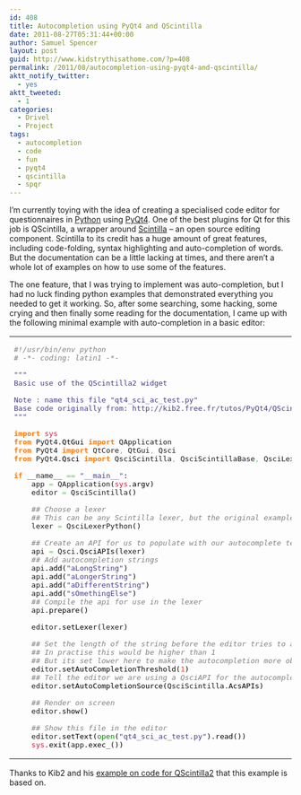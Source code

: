 ```yaml
---
id: 408
title: Autocompletion using PyQt4 and QScintilla
date: 2011-08-27T05:31:44+00:00
author: Samuel Spencer
layout: post
guid: http://www.kidstrythisathome.com/?p=408
permalink: /2011/08/autocompletion-using-pyqt4-and-qscintilla/
aktt_notify_twitter:
  - yes
aktt_tweeted:
  - 1
categories:
  - Drivel
  - Project
tags:
  - autocompletion
  - code
  - fun
  - pyqt4
  - qscintilla
  - spqr
---
```

I&#8217;m currently toying with the idea of creating a specialised code editor for questionnaires in [Python](http://www.python.org "Python Homepage") using [PyQt4](http://www.riverbankcomputing.co.uk/software/pyqt/intro "PyQt4 Homepage"). One of the best plugins for Qt for this job is QScintilla, a wrapper around [Scintilla](http://www.scintilla.org/ "Scintilla Homepage") &#8211; an open source editing component. Scintilla to its credit has a huge amount of great features, including code-folding, syntax highlighting and auto-completion of words. But the documentation can be a little lacking at times, and there aren&#8217;t a whole lot of examples on how to use some of the features.

The one feature, that I was trying to implement was auto-completion, but I had no luck finding python examples that demonstrated everything you needed to get it working. So, after some searching, some hacking, some crying and then finally some reading for the documentation, I came up with the following minimal example with auto-completion in a basic editor:

<div class="wp_syntax">
  <table>
    <tr>
      <td class="code">
        <pre class="python" style="font-family:monospace;"><span style="color: #808080; font-style: italic;">#!/usr/bin/env python</span>
<span style="color: #808080; font-style: italic;"># -*- coding: latin1 -*-</span>
&nbsp;
<span style="color: #483d8b;">"""
Basic use of the QScintilla2 widget
&nbsp;
Note : name this file "qt4_sci_ac_test.py"
Base code originally from: http://kib2.free.fr/tutos/PyQt4/QScintilla2.html
"""</span>
&nbsp;
<span style="color: #ff7700;font-weight:bold;">import</span> <span style="color: #dc143c;">sys</span>
<span style="color: #ff7700;font-weight:bold;">from</span> PyQt4.<span style="color: black;">QtGui</span> <span style="color: #ff7700;font-weight:bold;">import</span> QApplication
<span style="color: #ff7700;font-weight:bold;">from</span> PyQt4 <span style="color: #ff7700;font-weight:bold;">import</span> QtCore<span style="color: #66cc66;">,</span> QtGui<span style="color: #66cc66;">,</span> Qsci
<span style="color: #ff7700;font-weight:bold;">from</span> PyQt4.<span style="color: black;">Qsci</span> <span style="color: #ff7700;font-weight:bold;">import</span> QsciScintilla<span style="color: #66cc66;">,</span> QsciScintillaBase<span style="color: #66cc66;">,</span> QsciLexerPython
&nbsp;
<span style="color: #ff7700;font-weight:bold;">if</span> __name__ <span style="color: #66cc66;">==</span> <span style="color: #483d8b;">"__main__"</span>:
    app <span style="color: #66cc66;">=</span> QApplication<span style="color: black;">&#40;</span><span style="color: #dc143c;">sys</span>.<span style="color: black;">argv</span><span style="color: black;">&#41;</span>
    editor <span style="color: #66cc66;">=</span> QsciScintilla<span style="color: black;">&#40;</span><span style="color: black;">&#41;</span>
&nbsp;
    <span style="color: #808080; font-style: italic;">## Choose a lexer</span>
    <span style="color: #808080; font-style: italic;">## This can be any Scintilla lexer, but the original example used Python</span>
    lexer <span style="color: #66cc66;">=</span> QsciLexerPython<span style="color: black;">&#40;</span><span style="color: black;">&#41;</span>
&nbsp;
    <span style="color: #808080; font-style: italic;">## Create an API for us to populate with our autocomplete terms</span>
    api <span style="color: #66cc66;">=</span> Qsci.<span style="color: black;">QsciAPIs</span><span style="color: black;">&#40;</span>lexer<span style="color: black;">&#41;</span>
    <span style="color: #808080; font-style: italic;">## Add autocompletion strings</span>
    api.<span style="color: black;">add</span><span style="color: black;">&#40;</span><span style="color: #483d8b;">"aLongString"</span><span style="color: black;">&#41;</span>
    api.<span style="color: black;">add</span><span style="color: black;">&#40;</span><span style="color: #483d8b;">"aLongerString"</span><span style="color: black;">&#41;</span>
    api.<span style="color: black;">add</span><span style="color: black;">&#40;</span><span style="color: #483d8b;">"aDifferentString"</span><span style="color: black;">&#41;</span>
    api.<span style="color: black;">add</span><span style="color: black;">&#40;</span><span style="color: #483d8b;">"sOmethingElse"</span><span style="color: black;">&#41;</span>
    <span style="color: #808080; font-style: italic;">## Compile the api for use in the lexer</span>
    api.<span style="color: black;">prepare</span><span style="color: black;">&#40;</span><span style="color: black;">&#41;</span>
&nbsp;
    editor.<span style="color: black;">setLexer</span><span style="color: black;">&#40;</span>lexer<span style="color: black;">&#41;</span>
&nbsp;
    <span style="color: #808080; font-style: italic;">## Set the length of the string before the editor tries to autocomplete</span>
    <span style="color: #808080; font-style: italic;">## In practise this would be higher than 1</span>
    <span style="color: #808080; font-style: italic;">## But its set lower here to make the autocompletion more obvious</span>
    editor.<span style="color: black;">setAutoCompletionThreshold</span><span style="color: black;">&#40;</span><span style="color: #ff4500;">1</span><span style="color: black;">&#41;</span>
    <span style="color: #808080; font-style: italic;">## Tell the editor we are using a QsciAPI for the autocompletion</span>
    editor.<span style="color: black;">setAutoCompletionSource</span><span style="color: black;">&#40;</span>QsciScintilla.<span style="color: black;">AcsAPIs</span><span style="color: black;">&#41;</span>
&nbsp;
    <span style="color: #808080; font-style: italic;">## Render on screen</span>
    editor.<span style="color: black;">show</span><span style="color: black;">&#40;</span><span style="color: black;">&#41;</span>
&nbsp;
    <span style="color: #808080; font-style: italic;">## Show this file in the editor</span>
    editor.<span style="color: black;">setText</span><span style="color: black;">&#40;</span><span style="color: #008000;">open</span><span style="color: black;">&#40;</span><span style="color: #483d8b;">"qt4_sci_ac_test.py"</span><span style="color: black;">&#41;</span>.<span style="color: black;">read</span><span style="color: black;">&#40;</span><span style="color: black;">&#41;</span><span style="color: black;">&#41;</span>
    <span style="color: #dc143c;">sys</span>.<span style="color: black;">exit</span><span style="color: black;">&#40;</span>app.<span style="color: black;">exec_</span><span style="color: black;">&#40;</span><span style="color: black;">&#41;</span><span style="color: black;">&#41;</span></pre>
      </td>
    </tr>
  </table>
</div>

Thanks to Kib2 and his [example on code for QScintilla2](http://kib2.free.fr/tutos/PyQt4/QScintilla2.html "PyQt4 Snippets") that this example is based on.